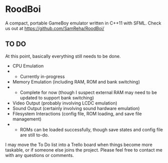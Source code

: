 # RoodBoi
A compact, portable GameBoy emulator written in C++11 with SFML.
Check us out at https://github.com/SamReha/RoodBoi/

## TO DO
At this point, basically everything still needs to be done.
* CPU Emulation
* * Currently in-progress
* Memory Emulation (including RAM, ROM and bank switching)
* * Complete for now (though I suspect external RAM may need to be updated to support bank switching)
* Video Output (probably involving LCDC emulation)
* Sound Output (certainly involving sound hardware emulation)
* Filesystem Interactions (config file, ROM loading, and save file management)
* * ROMs can be loaded successfully, though save states and config file are still to-do.

I may move the To Do list into a Trello board when things become more taskable, or if someone else joins the project. Please feel free to contact me with any questions or comments.
